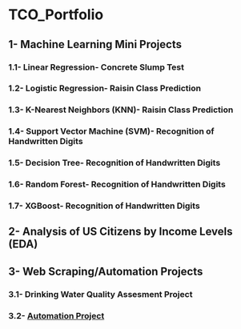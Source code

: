 # TCO_Portfolio
## 1- Machine Learning Mini Projects
### 1.1- Linear Regression- Concrete Slump Test
### 1.2- Logistic Regression- Raisin Class Prediction
### 1.3- K-Nearest Neighbors (KNN)- Raisin Class Prediction
### 1.4- Support Vector Machine (SVM)- Recognition of Handwritten Digits
### 1.5- Decision Tree- Recognition of Handwritten Digits
### 1.6- Random Forest- Recognition of Handwritten Digits
### 1.7- XGBoost- Recognition of Handwritten Digits

## 2- Analysis of US Citizens by Income Levels (EDA)

## 3- Web Scraping/Automation Projects
### 3.1- Drinking Water Quality Assesment Project
### 3.2- [Automation Project](https://github.com/tco-tco/AutomationProject)

